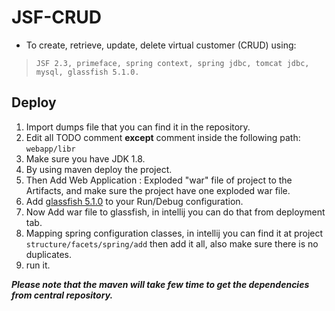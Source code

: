 # JSF-CRUD

- To create, retrieve, update, delete virtual customer (CRUD) using:
>`JSF 2.3, primeface, spring context, spring jdbc, tomcat jdbc, mysql, glassfish 5.1.0.`

## Deploy

1. Import dumps file that you can find it in the repository.
2. Edit all TODO comment **except** comment inside the following path: `webapp/libr`
3. Make sure you have JDK 1.8.
4. By using maven deploy the project.
5. Then Add Web Application : Exploded "war" file of project to the Artifacts, and make sure the project have one exploded war file.
6. Add [glassfish 5.1.0](https://www.eclipse.org/downloads/download.php?file=/glassfish/glassfish-5.1.0.zip) to your Run/Debug configuration.
7. Now Add war file to glassfish, in intellij you can do that from deployment tab.
8. Mapping spring configuration classes, in intellij you can find it at project `structure/facets/spring/add` then add it all, also make sure there is no duplicates.
9. run it.

***Please note that the maven will take few time to get the dependencies from central repository.*** 
